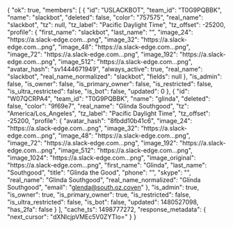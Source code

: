 {
    "ok": true,
    "members": [
        {
            "id": "USLACKBOT",
            "team_id": "T0G9PQBBK",
            "name": "slackbot",
            "deleted": false,
            "color": "757575",
            "real_name": "slackbot",
            "tz": null,
            "tz_label": "Pacific Daylight Time",
            "tz_offset": -25200,
            "profile": {
                "first_name": "slackbot",
                "last_name": "",
                "image_24": "https:\/\/a.slack-edge.com...png",
                "image_32": "https:\/\/a.slack-edge.com...png",
                "image_48": "https:\/\/a.slack-edge.com...png",
                "image_72": "https:\/\/a.slack-edge.com...png",
                "image_192": "https:\/\/a.slack-edge.com...png",
                "image_512": "https:\/\/a.slack-edge.com...png",
                "avatar_hash": "sv1444671949",
                "always_active": true,
                "real_name": "slackbot",
                "real_name_normalized": "slackbot",
                "fields": null
            },
            "is_admin": false,
            "is_owner": false,
            "is_primary_owner": false,
            "is_restricted": false,
            "is_ultra_restricted": false,
            "is_bot": false,
            "updated": 0
        },
        {
            "id": "W07QCRPA4",
            "team_id": "T0G9PQBBK",
            "name": "glinda",
            "deleted": false,
            "color": "9f69e7",
            "real_name": "Glinda Southgood",
            "tz": "America\/Los_Angeles",
            "tz_label": "Pacific Daylight Time",
            "tz_offset": -25200,
            "profile": {
                "avatar_hash": "8fbdd10b41c6",
                "image_24": "https:\/\/a.slack-edge.com...png",
                "image_32": "https:\/\/a.slack-edge.com...png",
                "image_48": "https:\/\/a.slack-edge.com...png",
                "image_72": "https:\/\/a.slack-edge.com...png",
                "image_192": "https:\/\/a.slack-edge.com...png",
                "image_512": "https:\/\/a.slack-edge.com...png",
                "image_1024": "https:\/\/a.slack-edge.com...png",
                "image_original": "https:\/\/a.slack-edge.com...png",
                "first_name": "Glinda",
                "last_name": "Southgood",
                "title": "Glinda the Good",
                "phone": "",
                "skype": "",
                "real_name": "Glinda Southgood",
                "real_name_normalized": "Glinda Southgood",
                "email": "glenda@south.oz.coven"
            },
            "is_admin": true,
            "is_owner": true,
            "is_primary_owner": true,
            "is_restricted": false,
            "is_ultra_restricted": false,
            "is_bot": false,
            "updated": 1480527098,
            "has_2fa": false
        }
    ],
    "cache_ts": 1498777272,
    "response_metadata": {
        "next_cursor": "dXNlcjpVMEc5V0ZYTlo="
    }
}
